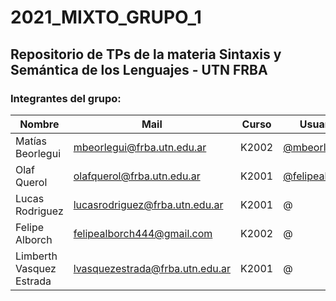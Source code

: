 # 2021_MIXTO_GRUPO_1

## Repositorio de TPs de la materia Sintaxis y Semántica de los Lenguajes - UTN FRBA

### Integrantes del grupo:

| Nombre        				| Mail           					| Curso  		| Usuario  	|
| ------------- 				|-------------						|	--------	| -----		|
| Matías Beorlegui      		| mbeorlegui@frba.utn.edu.ar 		|		K2002		| [@mbeorlegui](https://github.com/mbeorlegui) |
| Olaf Querol					| olafquerol@frba.utn.edu.ar    	| 		K2001		|[@felipealborch](https://github.com/FelipeAlborch) |
| Lucas Rodriguez 				| lucasrodriguez@frba.utn.edu.ar	|   	K2001		| @ |
| Felipe Alborch				| felipealborch444@gmail.com     	|   	K2002		| @ |
| Limberth Vasquez Estrada 		| lvasquezestrada@frba.utn.edu.ar 	|   	K2001		| @ |